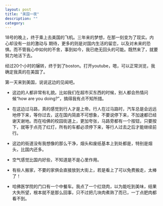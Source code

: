 ```yaml
---
layout: post
title: "美国一夜"
description: ""
category:
---
```


18号的晚上，终于乘上去美国的飞机。三年来的梦想，在那一刻变为了现实。内心却没有一丝的激动与
期待，更多的则是对国内生活的留恋，以及对未来的恐惧。而不管我心中如何的不舍，事到如今，我已绝无回头的可能。既然来了，就要努力地活下去。

经过20个小时的辗转，终于到了boston。打开youtube，嗯，可以正常浏览，我确定我真的在美国了。

第一天来到美国，说说这边的见闻吧。

- 这边的人都非常有礼貌。比如我们在超市买东西的时候，别人都会热情问候“how are you doing?”，搞得我有点不知所措。

- 在这边过马路，真的感觉到行人才是上帝。行人在过马路时，汽车总是会远远地停下来，等你过去，这在国内简直不可想象，不要说停下来，不加速都已经谢天谢地。而在哈佛的校园街道上，更加夸张，马路旁都有一个按钮，只要按下，就等于点亮了红灯，所有的车都必须停下来，等行人过去之后才能继续前行。

- 这边的街道没有我想像的那么干净，烟头和废纸基本上到处都是，特别是烟头，比国内还多。

- 空气感觉比国内好些，不知道是不是心里作用。

- 有些人搬家，不要的家俱会直接放到大街上，若是看上了可以免费搬走，太棒了！

- 哈佛医学院的门口有一个中餐车。我点了一个红烧肉，以为能吃到美味，结果大失所望，根本就不是那么回事，只不过把几块肉煮熟了而已，一丁点肥肉都看不到。

